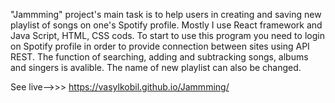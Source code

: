 "Jammming" project's main task is to help users in creating and saving new playlist of songs on one's Spotify profile. Mostly I use React framework and  Java Script, HTML, CSS cods. To start to use this program you need to login on Spotify profile in order to provide connection between sites using API REST.  The function of searching, adding and subtracking songs, albums and singers is avalible. The name of new playlist can also be changed.

See live-->>> https://vasylkobil.github.io/Jammming/
